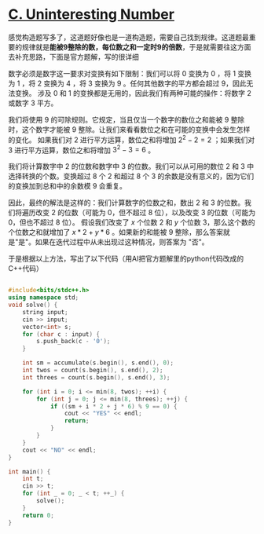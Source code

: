 # [C. Uninteresting Number](https://codeforces.com/contest/2050/problem/C)

感觉构造题写多了，这道题好像也是一道构造题，需要自己找到规律。这道题最重要的规律就是**能被9整除的数，每位数之和一定时9的倍数**，于是就需要往这方面去补充思路，下面是官方题解，写的很详细

数字必须是数字这一要求对变换有如下限制：我们可以将 $0$ 变换为 $0$ ，将 $1$ 变换为 $1$ ，将 $2$ 变换为 $4$ ，将 $3$ 变换为 $9$ 。任何其他数字的平方都会超过 9，因此无法变换。
涉及 $0$ 和 $1$ 的变换都是无用的，因此我们有两种可能的操作：将数字 $2$ 或数字 $3$ 平方。

我们将使用 $9$ 的可除规则。它规定，当且仅当一个数字的数位之和能被 $9$ 整除时，这个数字才能被 $9$ 整除。让我们来看看数位之和在可能的变换中会发生怎样的变化。
如果我们对 $2$ 进行平方运算，数位之和将增加 $2^2 - 2 = 2$ ；如果我们对 $3$ 进行平方运算，数位之和将增加 $3^2 - 3 = 6$ 。

我们将计算数字中 $2$ 的位数和数字中 $3$ 的位数。我们可以从可用的数位 $2$ 和 $3$ 中选择转换的个数。变换超过 8 个 2 和超过 8 个 3 的余数是没有意义的，因为它们的变换加到总和中的余数模 $9$ 会重复。

因此，最终的解法是这样的：我们计算数字的位数之和，数出 $2$ 和 $3$ 的位数。我们将遍历改变 $2$ 的位数（可能为 0，但不超过 8 位），以及改变 $3$ 的位数（可能为 0，但也不超过 8 位）。
假设我们改变了 $x$ 个位数 $2$ 和 $y$ 个位数 $3$，那么这个数的个位数之和就增加了 $x * 2 + y * 6$ 。如果新的和能被 $9$ 整除，那么答案就是"是"。如果在迭代过程中从未出现过这种情况，则答案为 "否"。

于是根据以上方法，写出了以下代码（用AI把官方题解里的python代码改成的C++代码）

```cpp

#include<bits/stdc++.h>
using namespace std;
void solve() {
    string input;
    cin >> input;
    vector<int> s;
    for (char c : input) {
        s.push_back(c - '0'); 
    }

    int sm = accumulate(s.begin(), s.end(), 0);
    int twos = count(s.begin(), s.end(), 2);
    int threes = count(s.begin(), s.end(), 3);

    for (int i = 0; i <= min(8, twos); ++i) {
        for (int j = 0; j <= min(8, threes); ++j) {
            if ((sm + i * 2 + j * 6) % 9 == 0) {
                cout << "YES" << endl;
                return;
            }
        }
    }
    cout << "NO" << endl;
}

int main() {
    int t;
    cin >> t;
    for (int _ = 0; _ < t; ++_) {
        solve();
    }
    return 0;
}

```
